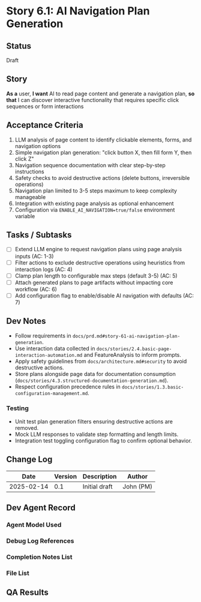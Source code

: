 # Story 6.1: AI Navigation Plan Generation

## Status
Draft

## Story
**As a** user,
**I want** AI to read page content and generate a navigation plan,
**so that** I can discover interactive functionality that requires specific click sequences or form interactions

## Acceptance Criteria
1. LLM analysis of page content to identify clickable elements, forms, and navigation options
2. Simple navigation plan generation: "click button X, then fill form Y, then click Z"
3. Navigation sequence documentation with clear step-by-step instructions
4. Safety checks to avoid destructive actions (delete buttons, irreversible operations)
5. Navigation plan limited to 3-5 steps maximum to keep complexity manageable
6. Integration with existing page analysis as optional enhancement
7. Configuration via `ENABLE_AI_NAVIGATION=true/false` environment variable

## Tasks / Subtasks
- [ ] Extend LLM engine to request navigation plans using page analysis inputs (AC: 1-3)
- [ ] Filter actions to exclude destructive operations using heuristics from interaction logs (AC: 4)
- [ ] Clamp plan length to configurable max steps (default 3-5) (AC: 5)
- [ ] Attach generated plans to page artifacts without impacting core workflow (AC: 6)
- [ ] Add configuration flag to enable/disable AI navigation with defaults (AC: 7)

## Dev Notes
- Follow requirements in `docs/prd.md#story-61-ai-navigation-plan-generation`.
- Use interaction data collected in `docs/stories/2.4.basic-page-interaction-automation.md` and FeatureAnalysis to inform prompts.
- Apply safety guidelines from `docs/architecture.md#security` to avoid destructive actions.
- Store plans alongside page data for documentation consumption (`docs/stories/4.3.structured-documentation-generation.md`).
- Respect configuration precedence rules in `docs/stories/1.3.basic-configuration-management.md`.

### Testing
- Unit test plan generation filters ensuring destructive actions are removed.
- Mock LLM responses to validate step formatting and length limits.
- Integration test toggling configuration flag to confirm optional behavior.

## Change Log
| Date | Version | Description | Author |
|------|---------|-------------|--------|
| 2025-02-14 | 0.1 | Initial draft | John (PM) |

## Dev Agent Record

### Agent Model Used

### Debug Log References

### Completion Notes List

### File List

## QA Results
